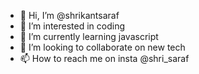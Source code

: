 - 👋 Hi, I’m @shrikantsaraf
- 👀 I’m interested in coding
- 🌱 I’m currently learning javascript
- 💞️ I’m looking to collaborate on new tech
- 📫 How to reach me on insta @shri_saraf

<!---
shrikantsaraf/shrikantsaraf is a ✨ special ✨ repository because its `README.md` (this file) appears on your GitHub profile.
You can click the Preview link to take a look at your changes.
--->

